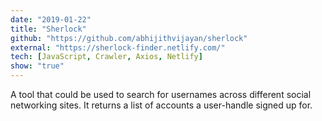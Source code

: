 ```yaml
---
date: "2019-01-22"
title: "Sherlock"
github: "https://github.com/abhijithvijayan/sherlock"
external: "https://sherlock-finder.netlify.com/"
tech: [JavaScript, Crawler, Axios, Netlify]
show: "true"
---
```


A tool that could be used to search for usernames across different social networking sites. It returns a list of accounts a user-handle signed up for.
